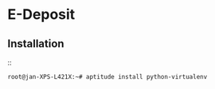 E-Deposit
=========

Installation
------------

::

	root@jan-XPS-L421X:~# aptitude install python-virtualenv 

